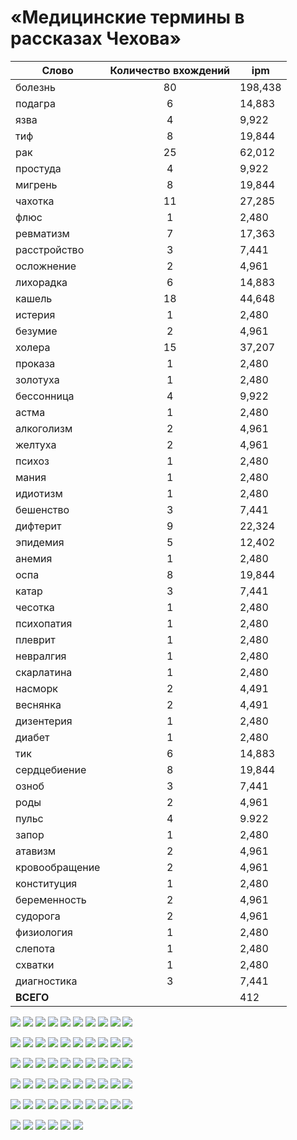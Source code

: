 # «Медицинские термины в рассказах Чехова»


| **Cлово** | **Количество вхождений** |**ipm** |
|------|:----:|-----|
| болезнь | 80 | 198,438 |
| подагра |  6  | 14,883 |
| язва |  4 |  9,922 |
| тиф  | 8  | 19,844 |
| рак |  25  |  62,012 |
| простуда |  4 |  9,922 |
| мигрень  |  8 |  19,844 |
| чахотка |  11 |  27,285 |
| флюс  |  1 |  2,480 |
| ревматизм |  7 |  17,363 |
| расстройство |  3 |  7,441 |
| осложнение  | 2 |  4,961 |
| лихорадка  | 6 |  14,883 |
| кашель | 18  | 44,648 |
| истерия  | 1 |  2,480 |
| безумие |  2 |  4,961 |
| холера |  15 |  37,207 |
| проказа |  1 |  2,480 |
| золотуха |  1 |  2,480 |
| бессонница |  4 |  9,922 |
| астма|   1 |  2,480 |
| алкоголизм |  2 |  4,961 |
| желтуха |  2 |  4,961 |
| психоз |  1  | 2,480 |
| мания |  1 |  2,480 |
| идиотизм |  1 |  2,480 |
| бешенство |  3 |  7,441 |
| дифтерит |  9 |  22,324 |
| эпидемия |  5 |  12,402 |
| анемия |  1 |  2,480 |
| оспа |  8 |  19,844 |
| катар |  3 |  7,441 |
| чесотка |  1 |  2,480 |  
| психопатия |  1 |  2,480 |
| плеврит |  1 |  2,480 |
| невралгия |  1 |  2,480 | 
| скарлатина |  1 |  2,480 |
| насморк |  2 |  4,491 |
| веснянка |  2 |  4,491 |
| дизентерия |  1 |  2,480 | 
| диабет |  1 |  2,480 |
| тик  | 6 |  14,883 |
| сердцебиение |  8 |  19,844 |
| озноб |  3 |  7,441 |
| роды |  2 |  4,961 |
| пульс |  4 |  9.922 |
| запор |  1 |  2,480 |
| атавизм |  2 |  4,961 |
| кровообращение |  2 |  4,961 |
| конституция |  1 |  2,480 |
| беременность |  2 |   4,961 |
| судорога |  2  |  4,961 |
| физиология |  1 |  2,480 | 
| слепота |  1 |  2,480 |
| схватки |  1 |  2,480 |
| диагностика |  3 |  7,441 |
| **ВСЕГО**|  | 412 | 1021,955 |


![](алк.jpg)
![](анем.jpg)
![](аст.jpg)
![](ата.jpg)
![](без.jpg)
![](бер.jpg)
![](бесс.jpg)
![](беш.jpg)
![](бол.jpg)
![](весн.jpg)

![](диаб.jpg)
![](диаг.jpg)
![](диз.jpg)
![](дифт.jpg)
![](желт.jpg)
![](зап.jpg)
![](золо.jpg)
![](идио.jpg)
![](ист.jpg)
![](кат.jpg)

![](каш.jpg)
![](конт.jpg)
![](кров.jpg)
![](лих.jpg)
![](ман.jpg)
![](миг.jpg)
![](нас.jpg)
![](нев.jpg)
![](озн.jpg)
![](осл.jpg)

![](осп.jpg)
![](пл.jpg)
![](под.jpg)
![](прок.jpg)
![](прос.jpg)
![](пс.jpg)
![](психо.jpg)
![](пу.jpg)
![](ра.jpg)
![](расс.jpg)

![](рев.jpg)
![](ро.jpg)
![](сер.jpg)
![](ск.jpg)
![](сл.jpg)
![](су.jpg)
![](сх.jpg)
![](тик.jpg)
![](тиф.jpg)
![](физ.jpg)

![](фл.jpg)
![](хо.jpg)
![](ча.jpg)
![](че.jpg)
![](э.jpg)
![](язв.jpg)
